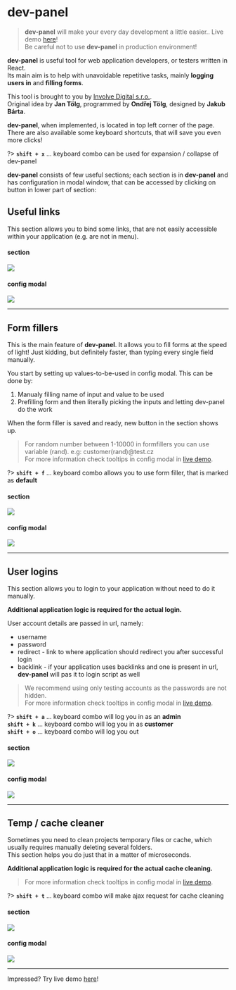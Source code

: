 # **dev-panel**

> **dev-panel** will make your every day development a little easier.. Live demo <a href="https://www.sandbox.involvedigital.cz/dev-panel/demo" target="_blank">here</a>! <br />
>Be careful not to use **dev-panel** in production environment!

**dev-panel** is useful tool for web application developers, or testers written in React. <br />
Its main aim is to help with unavoidable repetitive tasks, mainly **logging users in** and **filling forms**.

This tool is brought to you by [Involve Digital s.r.o.](https://www.involve.cz/). <br />
Original idea by **Jan Tölg**, programmed by **Ondřej Tölg**, designed by **Jakub Bárta**.

**dev-panel**, when implemented, is located in top left corner of the page. <br />
There are also available some keyboard shortcuts, that will save you even more clicks!

?> **`shift + x`** ... keyboard combo can be used for expansion / collapse of dev-panel

**dev-panel** consists of few useful sections; each section is in **dev-panel** and has configuration in modal window, that can be accessed by clicking on button in lower part of section:

## Useful links

This section allows you to bind some links, that are not easily accessible within your application (e.g. are not in menu).

#### section
![](/img/useful-links.png)

#### config modal
![](/img/useful-links-modal.png)

<hr>

## Form fillers

This is the main feature of **dev-panel**. It allows you to fill forms at the speed of light! Just kidding, but definitely faster, than typing every single field manually. <br />

You start by setting up values-to-be-used in config modal. This can be done by:
1. Manualy filling name of input and value to be used
2. Prefilling form and then literally picking the inputs and letting dev-panel do the work

When the form filler is saved and ready, new button in the section shows up.

> For random number between 1-10000 in formfillers you can use variable (rand). e.g: customer(rand)@test.cz <br />
For more information check tooltips in config modal in <a href="https://www.sandbox.involvedigital.cz/dev-panel/demo" target="_blank">live demo</a>.

?> **`shift + f`** ... keyboard combo allows you to use form filler, that is marked as **default**

#### section
![](/img/form-fillers.png)

#### config modal
![](/img/form-fillers-modal.gif)

<hr>

## User logins

This section allows you to login to your application without need to do it manually. <br />

**Additional application logic is required for the actual login.**

User account details are passed in url, namely:
- username
- password
- redirect - link to where application should redirect you after successful login
- backlink - if your application uses backlinks and one is present in url, **dev-panel** will pas it to login script as well

> We recommend using only testing accounts as the passwords are not hidden. <br />
> For more information check tooltips in config modal in <a href="https://www.sandbox.involvedigital.cz/dev-panel/demo" target="_blank">live demo</a>.

?>
**`shift + a`** ... keyboard combo will log you in as an **admin** <br />
**`shift + k`** ... keyboard combo will log you in as **customer** <br />
**`shift + o`** ... keyboard combo will log you out

#### section
![](/img/user-logins.png)

#### config modal
![](/img/user-logins-modal.png)

<hr>

## Temp / cache cleaner

Sometimes you need to clean projects temporary files or cache, which usually requires manually deleting several folders. <br />
This section helps you do just that in a matter of microseconds. <br />

**Additional application logic is required for the actual cache cleaning.**

> For more information check tooltips in config modal in <a href="https://www.sandbox.involvedigital.cz/dev-panel/demo" target="_blank">live demo</a>.

?> **`shift + t`** ... keyboard combo will make ajax request for cache cleaning

#### section
![](/img/temp-cache-cleaner.png)

#### config modal
![](/img/temp-cache-cleaner-modal.png)

<hr>

Impressed? Try live demo <a href="https://www.sandbox.involvedigital.cz/dev-panel/demo" target="_blank">here</a>!
